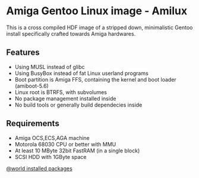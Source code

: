 # Amiga Gentoo Linux image - Amilux
This is a cross compiled HDF image of a stripped down, minimalistic Gentoo install specifically crafted towards Amiga hardwares.

## Features
* Using MUSL instead of glibc
* Using BusyBox instead of fat Linux userland programs
* Boot partition is Amiga FFS, containing the kernel and boot loader (amiboot-5.6)
* Linux root is BTRFS, with subvolumes
* No package management installed inside
* No build tools or generally build dependecies inside

## Requirements
* Amiga OCS,ECS,AGA machine
* Motorola 68030 CPU or better with MMU
* At least 10 MByte 32bit FastRAM (in a single block)
* SCSI HDD with 1GByte space

[@world installed packages](documentation/packages.md)
